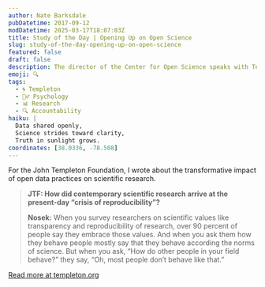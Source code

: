 ```yaml
---
author: Nate Barksdale
pubDatetime: 2017-09-12
modDatetime: 2025-03-17T18:07:03Z
title: Study of the Day | Opening Up on Open Science
slug: study-of-the-day-opening-up-on-open-science
featured: false
draft: false
description: The director of the Center for Open Science speaks with Templeton.org about the “reproducibility crisis” and his organization’s plans to help scientific research stay true to its values.
emoji: 🔍
tags:
  - 🌀 Templeton
  - 🧘‍♂️ Psychology
  - 📊 Research
  - 🔍 Accountability
haiku: |
  Data shared openly,  
  Science strides toward clarity,  
  Truth in sunlight grows.
coordinates: [38.0336, -78.508]
---
```


For the John Templeton Foundation, I wrote about the transformative impact of open data practices on scientific research.

> **JTF: How did contemporary scientific research arrive at the present-day “crisis of reproducibility”?**
>
> **Nosek:** When you survey researchers on scientific values like transparency and reproducibility of research, over 90 percent of people say they embrace those values. And when you ask them how they behave people mostly say that they behave according the norms of science. But when you ask, “How do other people in your field behave?” they say, “Oh, most people don’t behave like that.”

[Read more at templeton.org](https://www.templeton.org/news/opening-open-science)
